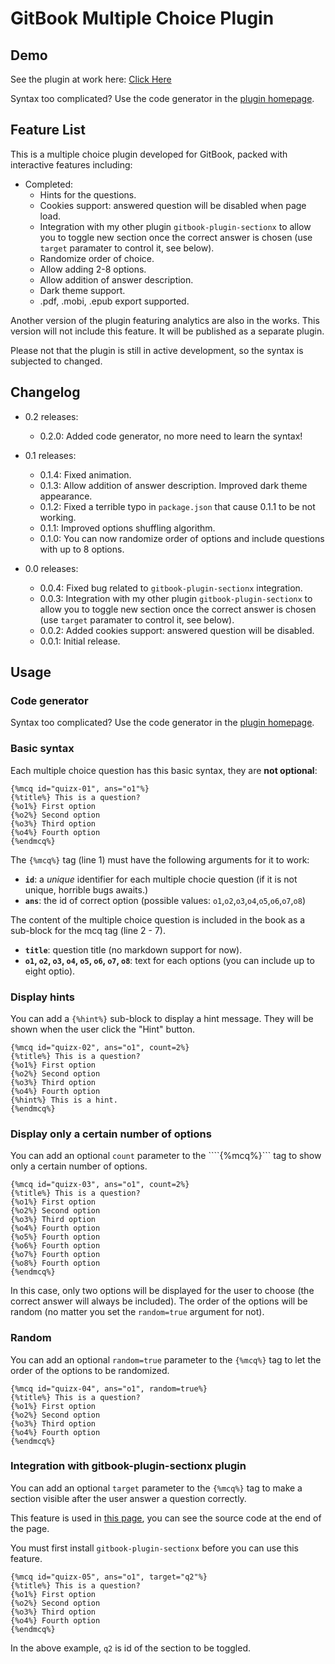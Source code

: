 GitBook Multiple Choice Plugin
===

## Demo

See the plugin at work here: [Click Here](http://ymcatar.gitbooks.io/gitbook-test/content/testing_mcqx.html)

Syntax too complicated? Use the code generator in the [plugin homepage](http://ymcatar.github.io/gitbook-plugin-mcqx/).

## Feature List

This is a multiple choice plugin developed for GitBook, packed with interactive features including:

* Completed:
	* Hints for the questions.
	* Cookies support: answered question will be disabled when page load.
	* Integration with my other plugin ```gitbook-plugin-sectionx``` to allow you to toggle new section once the correct answer is chosen (use ```target``` paramater to control it, see below).
	* Randomize order of choice.
	* Allow adding 2-8 options.
	* Allow addition of answer description.
	* Dark theme support.
	* .pdf, .mobi, .epub export supported.

Another version of the plugin featuring analytics are also in the works. This version will not include this feature. It will be published as a separate plugin.

Please not that the plugin is still in active development, so the syntax is subjected to changed.

## Changelog

* 0.2 releases:
	* 0.2.0: Added code generator, no more need to learn the syntax!

* 0.1 releases:
	* 0.1.4: Fixed animation.
	* 0.1.3: Allow addition of answer description. Improved dark theme appearance.
	* 0.1.2: Fixed a terrible typo in ```package.json``` that cause 0.1.1 to be not working.
	* 0.1.1: Improved options shuffling algorithm. 
	* 0.1.0: You can now randomize order of options and include questions with up to 8 options.

* 0.0 releases:
	* 0.0.4: Fixed bug related to ```gitbook-plugin-sectionx``` integration.
	* 0.0.3: Integration with my other plugin ```gitbook-plugin-sectionx``` to allow you to toggle new section once the correct answer is chosen (use ```target``` paramater to control it, see below).
	* 0.0.2: Added cookies support: answered question will be disabled.
	* 0.0.1: Initial release.

## Usage

### Code generator

Syntax too complicated? Use the code generator in the [plugin homepage](http://ymcatar.github.io/gitbook-plugin-mcqx/).

### Basic syntax

Each multiple choice question has this basic syntax, they are **not optional**:

```
{%mcq id="quizx-01", ans="o1"%}
{%title%} This is a question?
{%o1%} First option
{%o2%} Second option
{%o3%} Third option
{%o4%} Fourth option
{%endmcq%}
```

The ```{%mcq%}``` tag (line 1) must have the following arguments for it to work:

* **```id```**: a *unique* identifier for each multiple chocie question (if it is not unique, horrible bugs awaits.)
* **```ans```**: the id of correct option (possible values: ```o1```,```o2```,```o3```,```o4```,```o5```,```o6```,```o7```,```o8```)

The content of the multiple choice question is included in the book as a sub-block for the mcq tag (line 2 - 7).

* **```title```**: question title (no markdown support for now).
* **```o1```, ```o2```, ```o3```, ```o4```, ```o5```, ```o6```, ```o7```, ```o8```**: text for each options (you can include up to eight optio).

### Display hints

You can add a ```{%hint%}``` sub-block to display a hint message. They will be shown when the user click the "Hint" button.

```
{%mcq id="quizx-02", ans="o1", count=2%}
{%title%} This is a question?
{%o1%} First option
{%o2%} Second option
{%o3%} Third option
{%o4%} Fourth option
{%hint%} This is a hint.
{%endmcq%}
```

### Display only a certain number of options

You can add an optional ```count``` parameter to the ````{%mcq%}``` tag to show only a certain number of options.

```
{%mcq id="quizx-03", ans="o1", count=2%}
{%title%} This is a question?
{%o1%} First option
{%o2%} Second option
{%o3%} Third option
{%o4%} Fourth option
{%o5%} Fourth option
{%o6%} Fourth option
{%o7%} Fourth option
{%o8%} Fourth option
{%endmcq%}
```

In this case, only two options will be displayed for the user to choose (the correct answer will always be included). The order of the options will be random (no matter you set the ```random=true``` argument for not).

### Random

You can add an optional ```random=true``` parameter to the ```{%mcq%}``` tag to let the order of the options to be randomized.

```
{%mcq id="quizx-04", ans="o1", random=true%}
{%title%} This is a question?
{%o1%} First option
{%o2%} Second option
{%o3%} Third option
{%o4%} Fourth option
{%endmcq%}
```

### Integration with gitbook-plugin-sectionx plugin

You can add an optional ```target``` parameter to the ```{%mcq%}``` tag to make a section visible after the user answer a question correctly. 

This feature is used in [this page](http://ymcatar.gitbooks.io/gitbook-test/content/testing_mcqx.html), you can see the source code at the end of the page.

You must first install ```gitbook-plugin-sectionx``` before you can use this feature.

```
{%mcq id="quizx-05", ans="o1", target="q2"%}
{%title%} This is a question?
{%o1%} First option
{%o2%} Second option
{%o3%} Third option
{%o4%} Fourth option
{%endmcq%}
```

In the above example, ```q2``` is id of the section to be toggled.